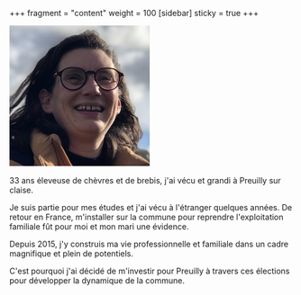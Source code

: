 +++
fragment = "content"
weight = 100
[sidebar]
  sticky = true
+++

<img src="photo.jpg" alt="" class="img-fluid rounded-circle border text-white">

33 ans ėleveuse de chèvres et de brebis, j'ai vécu et grandi à Preuilly sur claise.

Je suis partie pour mes études et j'ai vécu à l'étranger quelques années. De retour en France, m'installer sur la commune pour reprendre l'exploitation familiale fût pour moi et mon mari une évidence.

Depuis 2015, j'y construis ma vie professionnelle et familiale dans un cadre magnifique et plein de potentiels.

C'est pourquoi j'ai décidé de m'investir pour Preuilly à travers ces élections pour développer la dynamique de la commune.
